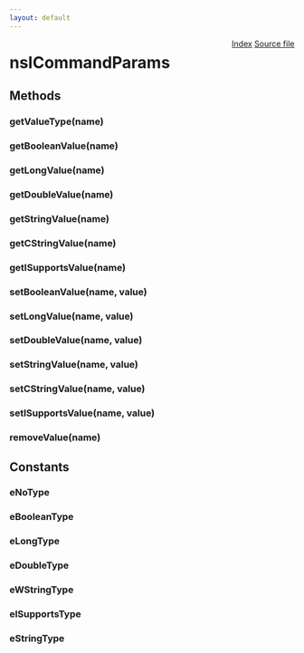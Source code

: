 ```yaml
---
layout: default
---
```

<div class='links' style='float:right'><a href="../index.html">Index</a>
<a href="http://dxr.mozilla.org/mozilla-central/source/embedding/components/commandhandler/nsICommandParams.idl">Source file</a>
</div>

# nsICommandParams #

## Methods ##

### getValueType(name) ###

### getBooleanValue(name) ###

### getLongValue(name) ###

### getDoubleValue(name) ###

### getStringValue(name) ###

### getCStringValue(name) ###

### getISupportsValue(name) ###

### setBooleanValue(name, value) ###

### setLongValue(name, value) ###

### setDoubleValue(name, value) ###

### setStringValue(name, value) ###

### setCStringValue(name, value) ###

### setISupportsValue(name, value) ###

### removeValue(name) ###

## Constants ##

### eNoType ###

### eBooleanType ###

### eLongType ###

### eDoubleType ###

### eWStringType ###

### eISupportsType ###

### eStringType ###
